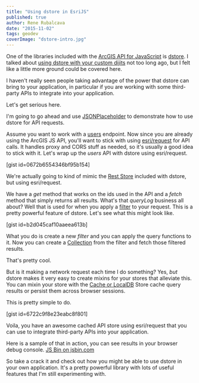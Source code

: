 ```yaml
---
title: "Using dstore in EsriJS"
published: true
author: Rene Rubalcava
date: "2015-11-02"
tags: geodev
coverImage: "dstore-intro.jpg"
---
```


One of the libraries included with the [ArcGIS API for JavaScript](https://developers.arcgis.com/javascript/) is [dstore](http://dstorejs.io/). I talked about [using dstore with your custom dijits](http://odoe.net/blog/quick-tip-dstore-with-arcgis-api-for-javascript/) not too long ago, but I felt like a little more ground could be covered here.

I haven't really seen people taking advantage of the power that dstore can bring to your application, in particular if you are working with some third-party APIs to integrate into your application.

Let's get serious here.

I'm going to go ahead and use [JSONPlaceholder](http://jsonplaceholder.typicode.com/) to demonstrate how to use dstore for API requests.

Assume you want to work with a [users](http://jsonplaceholder.typicode.com/users) endpoint. Now since you are already using the ArcGIS JS API, you'll want to stick with using [esri/request](https://developers.arcgis.com/javascript/jsapi/esri.request-amd.html) for API calls. It handles proxy and CORS stuff as needed, so it's usually a good idea to stick with it. Let's wrap up the _users_ API with dstore using esri/request.

[gist id=0672b6554346bf95b154]

We're actually going to kind of mimic the [Rest Store](https://github.com/SitePen/dstore#included-stores) included with dstore, but using esri/request.

We have a _get_ method that works on the ids used in the API and a _fetch_ method that simply returns all results. What's that _queryLog_ business all about? Well that is used for when you apply a [filter](https://github.com/SitePen/dstore/blob/21129125823a29c6c18533e7b5a31432cf6e5c56/docs/Collection.md#filtering) to your request. This is a pretty powerful feature of dstore. Let's see what this might look like.

[gist id=b2d045caf10aaeea613b]

What you do is create a new _filter_ and you can apply the query functions to it. Now you can create a [Collection](https://github.com/SitePen/dstore/blob/21129125823a29c6c18533e7b5a31432cf6e5c56/docs/Collection.md) from the filter and fetch those filtered results.

That's pretty cool.

But is it making a network request each time I do something? Yes, _but_ dstore makes it very easy to create mixins for your stores that alleviate this. You can mixin your store with the [Cache or LocalDB](https://github.com/SitePen/dstore/tree/21129125823a29c6c18533e7b5a31432cf6e5c56#included-stores) Store cache query results or persist them across browser sessions.

This is pretty simple to do.

[gist id=6722c9f8e23eabc8f801]

Voila, you have an awesome cached API store using esri/request that you can use to integrate third-party APIs into your application.

Here is a sample of that in action, you can see results in your browser debug console. [JS Bin on jsbin.com](http://jsbin.com/lozuja/1/embed?js,output)


So take a crack it and check out how you might be able to use dstore in your own application. It's a pretty powerful library with lots of useful features that I'm still experimenting with.
